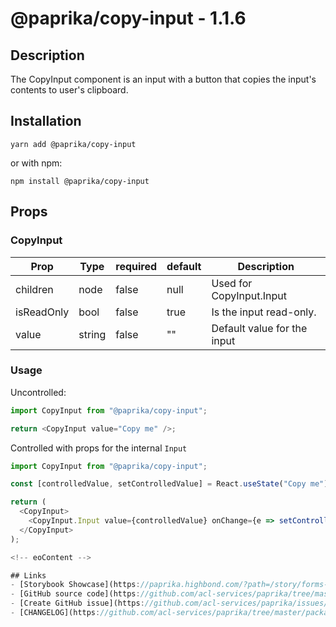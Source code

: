 <!-- start: Autogenerated - do not modify -->

# @paprika/copy-input - 1.1.6

## Description

The CopyInput component is an input with a button that copies the input's contents to user's clipboard.

## Installation

```
yarn add @paprika/copy-input
```

or with npm:

```
npm install @paprika/copy-input
```

## Props

### CopyInput

| Prop       | Type   | required | default | Description                 |
| ---------- | ------ | -------- | ------- | --------------------------- |
| children   | node   | false    | null    | Used for CopyInput.Input    |
| isReadOnly | bool   | false    | true    | Is the input read-only.     |
| value      | string | false    | ""      | Default value for the input |

<!-- end: Autogenerated - do not modify -->
<!-- content -->

### Usage

Uncontrolled:

```js
import CopyInput from "@paprika/copy-input";

return <CopyInput value="Copy me" />;
```

Controlled with props for the internal `Input`

```js
import CopyInput from "@paprika/copy-input";

const [controlledValue, setControlledValue] = React.useState("Copy me");

return (
  <CopyInput>
    <CopyInput.Input value={controlledValue} onChange={e => setControlledValue(e.target.value)} />
  </CopyInput>
);

<!-- eoContent -->

## Links
- [Storybook Showcase](https://paprika.highbond.com/?path=/story/forms-copyinput--showcase)
- [GitHub source code](https://github.com/acl-services/paprika/tree/master/packages/CopyInput/src)
- [Create GitHub issue](https://github.com/acl-services/paprika/issues/new?label=[]&title=@paprika/copy-input%20[help]:%20your%20short%20description&body=%0A%23%20Help%20wanted%0A%0A%23%23%20Please%20write%20your%20question.%0A*A%20clear%20and%20concise%20description%20of%20what%20the%20question%20is*%0A%0A%23%23%20Additional%20context%0A*Add%20any%20other%20context%20or%20screenshots%20about%20your%20question%20here.*%0A)
- [CHANGELOG](https://github.com/acl-services/paprika/tree/master/packages/CopyInput/CHANGELOG.md)
```
